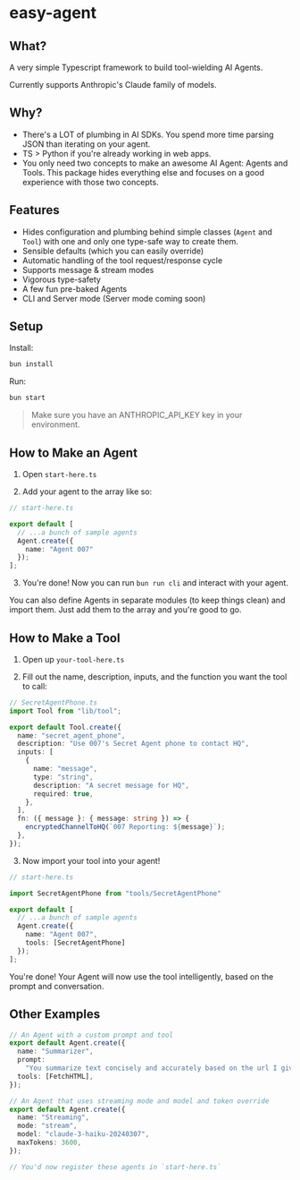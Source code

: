 # easy-agent

## What?

A very simple Typescript framework to build tool-wielding AI Agents.

Currently supports Anthropic's Claude family of models.

## Why?

- There's a LOT of plumbing in AI SDKs. You spend more time parsing JSON than iterating on your agent.
- TS > Python if you're already working in web apps.
- You only need two concepts to make an awesome AI Agent: Agents and Tools. This package hides everything else and focuses on a good experience with those two concepts.

## Features

- Hides configuration and plumbing behind simple classes (`Agent` and `Tool`) with one and only one type-safe way to create them.
- Sensible defaults (which you can easily override)
- Automatic handling of the tool request/response cycle
- Supports message & stream modes
- Vigorous type-safety
- A few fun pre-baked Agents
- CLI and Server mode (Server mode coming soon)

## Setup

Install:

```bash
bun install
```

Run:

```bash
bun start
```

> Make sure you have an ANTHROPIC_API_KEY key in your environment.

## How to Make an Agent

1. Open `start-here.ts`

2. Add your agent to the array like so:

```ts
// start-here.ts

export default [
  // ...a bunch of sample agents
  Agent.create({
    name: "Agent 007"
  });
];
```

3. You're done! Now you can run `bun run cli` and interact with your agent.

You can also define Agents in separate modules (to keep things clean) and import them. Just add them to the array and you're good to go.

## How to Make a Tool

1. Open up `your-tool-here.ts`

2. Fill out the name, description, inputs, and the function you want the tool to call:

```ts
// SecretAgentPhone.ts
import Tool from "lib/tool";

export default Tool.create({
  name: "secret_agent_phone",
  description: "Use 007's Secret Agent phone to contact HQ",
  inputs: [
    {
      name: "message",
      type: "string",
      description: "A secret message for HQ",
      required: true,
    },
  ],
  fn: ({ message }: { message: string }) => {
    encryptedChannelToHQ(`007 Reporting: ${message}`);
  },
});
```

3. Now import your tool into your agent!

```ts
// start-here.ts

import SecretAgentPhone from "tools/SecretAgentPhone"

export default [
  // ...a bunch of sample agents
  Agent.create({
    name: "Agent 007",
    tools: [SecretAgentPhone]
  });
];
```

You're done! Your Agent will now use the tool intelligently, based on the prompt and conversation.

## Other Examples

```ts
// An Agent with a custom prompt and tool
export default Agent.create({
  name: "Summarizer",
  prompt:
    "You summarize text concisely and accurately based on the url I give you.",
  tools: [FetchHTML],
});

// An Agent that uses streaming mode and model and token override
export default Agent.create({
  name: "Streaming",
  mode: "stream",
  model: "claude-3-haiku-20240307",
  maxTokens: 3600,
});

// You'd now register these agents in `start-here.ts`
```
